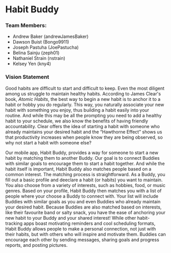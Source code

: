 # Habit Buddy
### Team Members:
  * Andrew Baker (andrewJamesBaker)
  * Dawson Buist (Bongo9911)
  * Joseph Pastuha (JoePastucha)
  * Belina Sainju (zeph01)
  * Nathaniel Strain (nstrain)
  * Kelsey Yen (kny4)
  
### Vision Statement
Good habits are difficult to start and difficult to keep. Even the most diligent among us struggle to maintain healthy habits. According to James Clear's book, *Atomic Habits*, the best way to begin a new habit is to anchor it to a habit or hobby you do regularly. This way, you naturally associate your new habit with something you enjoy, thus building a habit easily into your routine. And while this may be all the prompting you need to add a healthy habit to your schedule, we also know the benefits of having friendly accountability. Clear offers the idea of starting a habit with someone who already maintains your desired habit and the “Hawthorne Effect” shows us that productivity increases when people know they are being observed, so why not start a habit with someone else? 

Our mobile app, Habit Buddy, provides a way for someone to start a new habit by matching them to another Buddy. Our goal is to connect Buddies with similar goals to encourage them to start a habit together.  And while the habit itself is important, Habit Buddy also matches people based on a common interest. The matching process is straightforward. As a Buddy, you fill out a basic profile and deeclare a habit (or habits) you want to maintain. You also choose from a variety of interests, such as hobbies, food, or music genres. Based on your profile, Habit Buddy then matches you with a list of people where your choose a Buddy to connect with. Your list will include Buddies with similar goals as you and even Buddies who already maintain your desired habit. Because Buddies are also matched based on interests, like their favourite band or salty snack, you have the ease of anchoring your new habit to your Buddy and your shared interest! While other habit-tracking apps boast motivating reminders and cool scheduling formats, Habit Buddy allows people to make a personal connection, not just with their habits, but with others who will inspire and motivate them. Buddies can encourage each other by sending messages, sharing goals and progress reports, and posting pictures.

